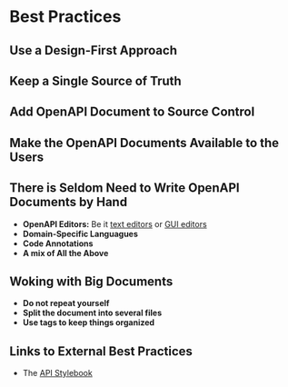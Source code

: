 # Best Practices

## Use a Design-First Approach

## Keep a Single Source of Truth

## Add OpenAPI Document to Source Control

## Make the OpenAPI Documents Available to the Users

## There is Seldom Need to Write OpenAPI Documents by Hand

* **OpenAPI Editors:** Be it [text editors](https://tools.openapis.org/categories/text-editors) or [GUI editors](https://tools.openapis.org/categories/gui-editors)
* **Domain-Specific Languagues**
* **Code Annotations**
* **A mix of All the Above**

## Woking with Big Documents

* **Do not repeat yourself**
* **Split the document into several files**
* **Use tags to keep things organized**

## Links to External Best Practices

* The [API Stylebook](http://apistylebook.com/design/guidelines/)